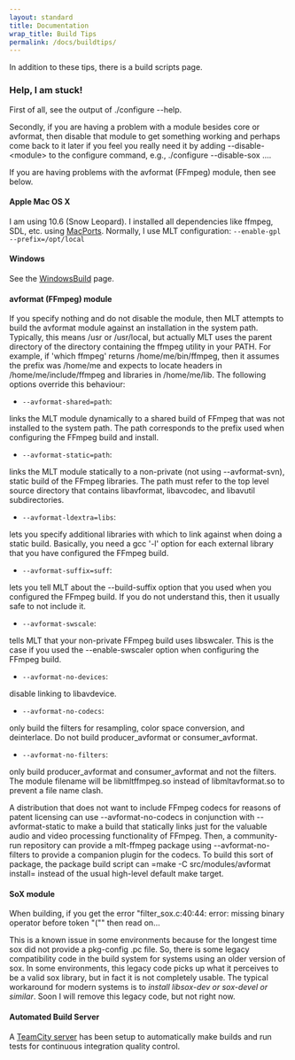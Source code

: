 ```yaml
---
layout: standard
title: Documentation
wrap_title: Build Tips
permalink: /docs/buildtips/
---
```


In addition to these tips, there is a build scripts page.

### Help, I am stuck!

First of all, see the output of ./configure --help.

Secondly, if you are having a problem with a module besides core or
avformat, then disable that module to get something working and perhaps
come back to it later if you feel you really need it by adding
--disable-&lt;module&gt; to the configure command, e.g., ./configure
--disable-sox ....

If you are having problems with the avformat (FFmpeg) module, then see
below.

#### Apple Mac OS X

I am using 10.6 (Snow Leopard). I installed all dependencies like
ffmpeg, SDL, etc. using [MacPorts](http://www.macports.org/).
Normally, I use MLT configuration:
`--enable-gpl --prefix=/opt/local`

#### Windows

See the [WindowsBuild](/windowsbuild/) page.

#### avformat (FFmpeg) module

If you specify nothing and do not disable the module, then MLT attempts
to build the avformat module against an installation in the system path.
Typically, this means /usr or /usr/local, but actually MLT uses the
parent directory of the directory containing the ffmpeg utility in your
PATH. For example, if 'which ffmpeg' returns /home/me/bin/ffmpeg, then
it assumes the prefix was /home/me and expects to locate headers in
/home/me/include/ffmpeg and libraries in /home/me/lib. The following
options override this behaviour:

* `--avformat-shared=path`:

links the MLT module dynamically to a shared
build of FFmpeg that was not installed to the system path. The path
corresponds to the prefix used when configuring the FFmpeg build and
install.

* `--avformat-static=path`:

links the MLT module statically to a
non-private (not using --avformat-svn), static build of the FFmpeg
libraries. The path must refer to the top level source directory that
contains libavformat, libavcodec, and libavutil subdirectories.

* `--avformat-ldextra=libs`:

lets you specify additional libraries with
which to link against when doing a static build. Basically, you need a
gcc '-l' option for each external library that you have configured the
FFmpeg build.

* `--avformat-suffix=suff`:

lets you tell MLT about the --build-suffix
option that you used when you configured the FFmpeg build. If you do not
understand this, then it usually safe to not include it.

* `--avformat-swscale`:

tells MLT that your non-private FFmpeg build uses
libswcaler. This is the case if you used the --enable-swscaler option
when configuring the FFmpeg build.

* `--avformat-no-devices`:

disable linking to libavdevice.

* `--avformat-no-codecs`:

only build the filters for resampling, color
space conversion, and deinterlace. Do not build producer_avformat or
consumer_avformat.

* `--avformat-no-filters`:

only build producer_avformat and consumer_avformat and not the filters.
The module filename will be libmltffmpeg.so instead of libmltavformat.so
to prevent a file name clash.

A distribution that does not want to include FFmpeg codecs for reasons
of patent licensing can use --avformat-no-codecs in conjunction with
--avformat-static to make a build that statically links just for the
valuable audio and video processing functionality of FFmpeg. Then, a
community-run repository can provide a mlt-ffmpeg package using
--avformat-no-filters to provide a companion plugin for the codecs. To
build this sort of package, the package build script can =make -C
src/modules/avformat install= instead of the usual high-level default
make target.

#### SoX module

When building, if you get the error "filter_sox.c:40:44: error: missing
binary operator before token "("" then read on...

This is a known issue in some environments because for the longest time
sox did not provide a pkg-config .pc file. So, there is some legacy
compatibility code in the build system for systems using an older
version of sox. In some environments, this legacy code picks up what it
perceives to be a valid sox library, but in fact it is not completely
usable. The typical workaround for modern systems is to *install
libsox-dev or sox-devel or similar*. Soon I will remove this legacy
code, but not right now.

#### Automated Build Server

A [TeamCity server](http://build.mltframework.org/overview.html?guest=1)
has been setup to automatically make builds and run tests for
continuous integration quality control.
